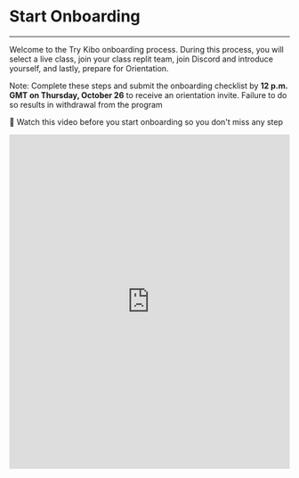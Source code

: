 # Start Onboarding

---
Welcome to the Try Kibo onboarding process. During this process, you will select a live class, join your class replit team, join Discord and introduce yourself, and lastly, prepare for Orientation.

Note: Complete these steps and submit the onboarding checklist by **12 p.m. GMT on Thursday, October 26** to receive an orientation invite. Failure to do so results in withdrawal from the program

<aside>

🚨 Watch this video before you start onboarding so you don't miss any step

</aside>


<div style="position: relative; height: 100%; width: 100%;">
  <iframe width="100%" height="600" src="https://www.youtube.com/embed/zAP2o31dWVI" frameborder="0" allow="accelerometer; autoplay; clipboard-write; encrypted-media; gyroscope; picture-in-picture; web-share" allowfullscreen></iframe>
</div>


## Sign up for a live class

This is a mandatory weekly Zoom class for problem-solving and learning with peers and an instructor. They are 90-minutes long, and will happen on Wednesdays and Thursdays

<aside>

📢 Select your preferred live class time by clicking on the link to register. You should **only sign up for one class!**

</aside>

>

| Time (in GMT) | Day | Sign-up Link |
| --- | --- | --- |
| 4:30pm GMT | Wednesdays | <a href="https://lu.ma/fpwp10-stanley-a" target="_blank"> Live class A</a> |
| 3:30pm GMT | Thursdays | <a href="https://lu.ma/fpwp10-stanley-b" target="_blank"> Live class B</a> |

>

## Join Replit team
<aside>

🛠️ During Try Kibo, you will write your code and submit in Replit. It has everything you need to build and run computer programs in Python

</aside>

You have already created a Replit account during the admissions challenge. Now, you need to join the Replit team so you will be able to access your work in class. To prepare to use Replit in class:

1. Go to [replit.com](https://replit.com)
2. Select "Log in" at the top right corner to login to your account
3. [Click this link](https://replit.com/teams/join/owybwnrmkykgiawoynfdqlktvpmroiar-tk10-fpwp) to join the Replit team for the class.


## Join Discord, introduce yourself, and submit the checklist form

Discord is our community platform. It's where you will communicate and connect with your peers and instructors. Once the program starts, all communication from the Kibo team will be through Discord, so joining is mandatory.

Here are the things that you must do as soon as you join Discord:
- Introduce yourself in the #introductions channel
  - Your full name
  - Your location
  - A fun fact about you
  - An image or gif that represents you
- Update your Discord profile with your first name and last initial e.g., "Labake A", "Sydney W"
- Submit the onboarding checklist form -- you will not receive an invite to orientation if you don't submit this form

### Now, join the Try Kibo Discord server and do the above

- If you already have a Discord account, [log in](https://discord.com/login). Otherwise, create an account and verify it via email. Check your spam folder if the email is not in your inbox
- Join the Kibo School Discord server: **[https://discord.gg/MwnzVFbFGC](https://discord.gg/MwnzVFbFGC).**
- As you join the discord server, follow the steps until you submit the onboarding checklist


We’re excited to see you at Orientation! Only those who submit the checklist form on or before **12 p.m. GMT. Thursday, October 26** will get an invite to the mandatory orientation.

---
### Orientation date: Friday, 27th October from 3 - 5:30pm GMT. Mark your calendar 
